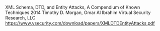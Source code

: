 
XML Schema, DTD, and Entity Attacks, A Compendium of Known Techniques
2014
Timothy D. Morgan, Omar Al Ibrahim
Virtual Security Research, LLC
https://www.vsecurity.com/download/papers/XMLDTDEntityAttacks.pdf
